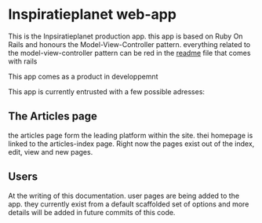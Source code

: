 # Inspiratieplanet web-app #

This is the Inpsiratieplanet production app. this app is based on Ruby On Rails and honours the Model-View-Controller pattern.
everything related to the model-view-controller pattern can be red in the [readme](files/vendor/rails/activerecord/README.html) file that comes with rails 

This app comes as a product in developpemnt 

This app is currently entrusted with a few possible adresses:
## The Articles page ##
the articles page form the leading platform within the site. thei homepage is linked to the articles-index page. Right now the pages exist out of the index, edit, view and new pages.

## Users ##
At the writing of this documentation. user pages are being added to the app. they currently exist from a default scaffolded set of options and more details will be added in future commits of this code.

